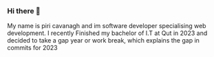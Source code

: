 ### Hi there 👋

My name is piri cavanagh and im software developer specialising web development. 
I recently Finished my bachelor of I.T at Qut in 2023
and decided to take a gap year or work break, which explains the gap in commits for 2023
